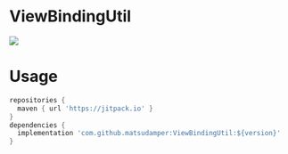 # ViewBindingUtil
[![](https://jitpack.io/v/matsudamper/ViewBindingUtil.svg)](https://jitpack.io/#matsudamper/ViewBindingUtil)

# Usage
```groovy
repositories {
  maven { url 'https://jitpack.io' }
}
dependencies {
  implementation 'com.github.matsudamper:ViewBindingUtil:${version}'
}
```
